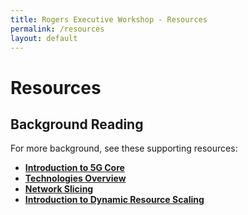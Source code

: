 ```yaml
---
title: Rogers Executive Workshop - Resources
permalink: /resources
layout: default
---
```


# Resources

## Background Reading

For more background, see these supporting resources:
- **[Introduction to 5G Core](intro-to-5g-core.md)**
- **[Technologies Overview](technologies.md)**
- **[Network Slicing](network-slicing.md)**
- **[Introduction to Dynamic Resource Scaling](intro-to-drs.md)**